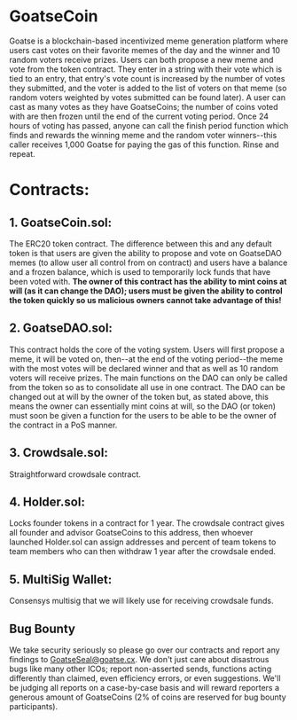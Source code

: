 # GoatseCoin
Goatse is a blockchain-based incentivized meme generation platform where users cast votes on their favorite memes of the day and the winner and 10 random voters receive prizes. Users can both propose a new meme and vote from the token contract. They enter in a string with their vote which is tied to an entry, that entry's vote count is increased by the number of votes they submitted, and the voter is added to the list of voters on that meme (so random voters weighted by votes submitted can be found later). A user can cast as many votes as they have GoatseCoins; the number of coins voted with are then frozen until the end of the current voting period. Once 24 hours of voting has passed, anyone can call the finish period function which finds and rewards the winning meme and the random voter winners--this caller receives 1,000 Goatse for paying the gas of this function. Rinse and repeat.

<h1>Contracts:</h1>
<h2>1. GoatseCoin.sol:</h2> 
The ERC20 token contract. The difference between this and any default token is that users are given the ability to propose and vote on GoatseDAO memes (to allow user all control from on contract) and users have a balance and a frozen balance, which is used to temporarily lock funds that have been voted with. <b>The owner of this contract has the ability to mint coins at will (as it can change the DAO); users must be given the ability to control the token quickly so us malicious owners cannot take advantage of this!</b>

<h2>2. GoatseDAO.sol:</h2> 
This contract holds the core of the voting system. Users will first propose a meme, it will be voted on, then--at the end of the voting period--the meme with the most votes will be declared winner and that as well as 10 random voters will receive prizes. The main functions on the DAO can only be called from the token so as to consolidate all use in one contract. The DAO can be changed out at will by the owner of the token but, as stated above,  this means the owner can essentially mint coins at will, so the DAO (or token) must soon be given a function for the users to be able to be the owner of the contract in a PoS manner.

<h2>3. Crowdsale.sol:</h2>
Straightforward crowdsale contract.
<h2>4. Holder.sol:</h2> 
Locks founder tokens in a contract for 1 year. The crowdsale contract gives all founder and advisor GoatseCoins to this address, then whoever launched Holder.sol can assign addresses and percent of team tokens to team members who can then withdraw 1 year after the crowdsale ended.
<h2>5. MultiSig Wallet:</h2> 
Consensys multisig that we will likely use for receiving crowdsale funds.

<h2>Bug Bounty</h2>

We take security seriously so please  go over our contracts and report any findings to GoatseSeal@goatse.cx. We don't just care about disastrous bugs like many other ICOs; report non-asserted sends, functions acting differently than claimed, even efficiency errors, or even suggestions. We'll be judging all reports on a case-by-case basis and will reward reporters a generous amount of GoatseCoins (2% of coins are reserved for bug bounty participants).
